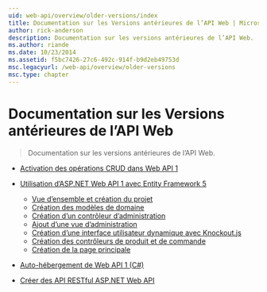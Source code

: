 ```yaml
---
uid: web-api/overview/older-versions/index
title: Documentation sur les Versions antérieures de l’API Web | Microsoft Docs
author: rick-anderson
description: Documentation sur les versions antérieures de l’API Web.
ms.author: riande
ms.date: 10/23/2014
ms.assetid: f5bc7426-27c6-492c-914f-b9d2eb49753d
msc.legacyurl: /web-api/overview/older-versions
msc.type: chapter
---
```

<a name="documentation-on-older-versions-of-web-api"></a>Documentation sur les Versions antérieures de l’API Web
====================
> Documentation sur les versions antérieures de l’API Web.


- [Activation des opérations CRUD dans Web API 1](creating-a-web-api-that-supports-crud-operations.md)
- [Utilisation d’ASP.NET Web API 1 avec Entity Framework 5](using-web-api-1-with-entity-framework-5/index.md)

    - [Vue d’ensemble et création du projet](using-web-api-1-with-entity-framework-5/using-web-api-with-entity-framework-part-1.md)
    - [Création des modèles de domaine](using-web-api-1-with-entity-framework-5/using-web-api-with-entity-framework-part-2.md)
    - [Création d’un contrôleur d’administration](using-web-api-1-with-entity-framework-5/using-web-api-with-entity-framework-part-3.md)
    - [Ajout d’une vue d’administration](using-web-api-1-with-entity-framework-5/using-web-api-with-entity-framework-part-4.md)
    - [Création d’une interface utilisateur dynamique avec Knockout.js](using-web-api-1-with-entity-framework-5/using-web-api-with-entity-framework-part-5.md)
    - [Création des contrôleurs de produit et de commande](using-web-api-1-with-entity-framework-5/using-web-api-with-entity-framework-part-6.md)
    - [Création de la page principale](using-web-api-1-with-entity-framework-5/using-web-api-with-entity-framework-part-7.md)
- [Auto-hébergement de Web API 1 (C#)](self-host-a-web-api.md)
- [Créer des API RESTful ASP.NET Web API](build-restful-apis-with-aspnet-web-api.md)
